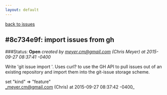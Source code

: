 ```yaml
---
layout: default
---
```

[back to issues](..)

## \#8c734e9f: import issues from gh

###Status: **Open**
_created by meyer.cm@gmail.com (Chris Meyer) at 2015-09-27 08:37:41 -0400_

Write 'git issue import <url>'.  Uses curl? to use the GH API to pull issues
out of an existing repository and import them into the git-issue storage scheme.

set "kind" => "feature"  
_meyer.cm@gmail.com (Chris) at 2015-09-27 08:37:42 -0400_
